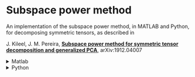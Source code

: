 # Subspace power method

An implementation of the subspace power method, in MATLAB and Python,
for decomposing symmetric tensors, as described in 

J. Kileel, J. M. Pereira,
[**Subspace power method for symmetric tensor
decomposition and generalized PCA**](
https://arxiv.org/abs/1912.04007), arXiv:1912.04007

<details> <summary>Matlab</font></summary>

### Installation

To install you just need to add
`current_path\` and `current_path\helper_functions\` to the MATLAB path

### Other packages

To compare performance with other tensor decomposition packages, 
and reproduce the results obtained in the paper, the users will have to install
and download external packages themselves. An exception to this is the implementation
of the FOOBI algorithm, from [**Fourth-Order Cumulant-Based Blind Identification
of Underdetermined Mixtures**](https://ieeexplore.ieee.org/document/4203062),
for which we did not find a MATLAB implementation,
and implemented ourselves. If you need assistance setting this up, you can
send an e-mail to [**joao.pereira@utexas.edu**](mailto:joao.pereira@utexas.edu).
A README for the installation of other packages may also be added in the future.

#### External tensor packages

- [**Tensor Toolbox**](http://www.tensortoolbox.org/)

- [**TensorLAB**](http://www.tensorlab.net/)

- [**GPCA-PDA**](http://www.vision.jhu.edu/gpca.htm)

- [**GPCA-Voting**](http://people.eecs.berkeley.edu/~yang/software/softwarepage.html)

</details>  
  
<details> <summary>Python</summary>

### Required Packages

  - `numpy`
  - `scipy`
  - `numba` (Optional, compiles with numba if available)
  
### Installation

To install you just need to copy the python files, and from SPM.py, import the method `subspace_power_method`.
Additional methods (such as `generate_lowrank_tensor`) are also available which can be useful for testing SPM.
  
</details>  
